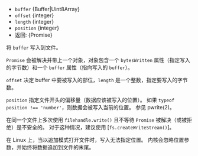 <!-- YAML
added: v10.0.0
changes:
  - version: v14.0.0
    pr-url: https://github.com/nodejs/node/pull/31030
    description: The `buffer` parameter won't coerce unsupported input to
                 buffers anymore.
-->
* `buffer` {Buffer|Uint8Array}
* `offset` {integer}
* `length` {integer}
* `position` {integer}
* 返回: {Promise}

将 `buffer` 写入到文件。

`Promise` 会被解决并带上一个对象，对象包含一个 `bytesWritten` 属性（指定写入的字节数）和一个 `buffer` 属性（指向写入的 `buffer`）。

`offset` 决定 buffer 中要被写入的部位，`length` 是一个整数，指定要写入的字节数。

`position` 指定文件开头的偏移量（数据应该被写入的位置）。
如果 `typeof position !== 'number'`，则数据会被写入当前的位置。
参见 pwrite(2)。

在同一个文件上多次使用 `filehandle.write()` 且不等待 `Promise` 被解决（或被拒绝）是不安全的。
对于这种情况，建议使用 [`fs.createWriteStream()`]。

在 Linux 上，当以追加模式打开文件时，写入无法指定位置。
内核会忽略位置参数，并始终将数据追加到文件的末尾。

